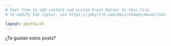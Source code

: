 ```yaml
---
# Feel free to add content and custom Front Matter to this file.
# To modify the layout, see https://jekyllrb.com/docs/themes/#overriding-theme-defaults

layout: postsList
---
```

¿Te gustan estos posts?